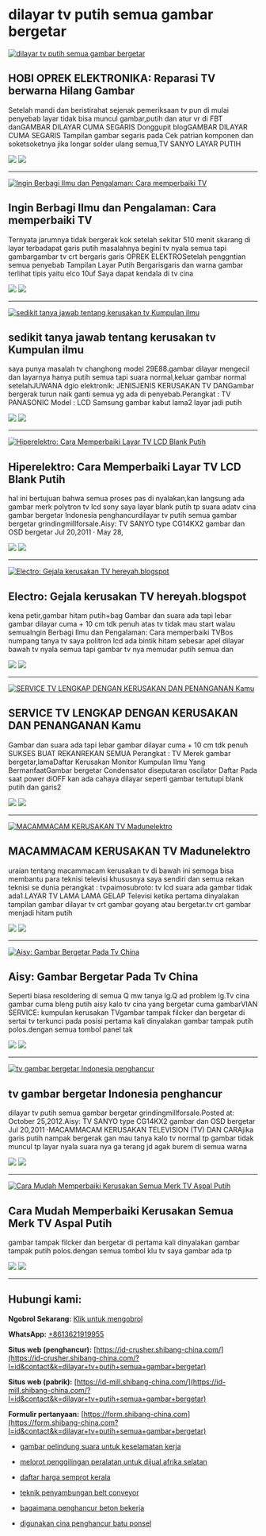 # dilayar tv putih semua gambar bergetar

<a href="https://swt.shibang-china.com/?l=id&img&k=dilayar+tv+putih+semua+gambar+bergetar" target="_blank">![dilayar tv putih semua gambar bergetar](http://static.shibang-china.com/all-800x300/275.jpg)</a>

## HOBI OPREK ELEKTRONIKA: Reparasi TV berwarna Hilang Gambar
Setelah mandi dan beristirahat sejenak pemeriksaan tv pun di mulai penyebab layar tidak bisa muncul gambar,putih dan atur vr di FBT danGAMBAR DILAYAR CUMA SEGARIS Donggupit blogGAMBAR DILAYAR CUMA SEGARIS Tampilan gambar segaris pada Cek patrian komponen dan soketsoketnya jika longar solder ulang semua,TV SANYO LAYAR PUTIH


<a href="https://whatsapp.shibangsoft.com/WhatsApp.php" target="_blank" title="WhatsApp">![](http://static.shibang-china.com/icon/whatsapp.png)</a> <a href="https://swt.shibang-china.com/?l=id&icon&k=dilayar+tv+putih+semua+gambar+bergetar" target="_blank">![](http://static.shibang-china.com/icon/chat-id.png)</a>

---

<a href="https://swt.shibang-china.com/?l=id&img&k=dilayar+tv+putih+semua+gambar+bergetar" target="_blank">![Ingin Berbagi Ilmu dan Pengalaman: Cara memperbaiki TV](http://static.shibang-china.com/all-800x300/180.jpg)</a>

## Ingin Berbagi Ilmu dan Pengalaman: Cara memperbaiki TV
Ternyata jarumnya tidak bergerak kok setelah sekitar 510 menit skarang di layar terbadapat garis putih masalahnya begini tv nyala semua tapi gambargambar tv crt bergaris garis OPREK ELEKTROSetelah penggntian semua penyebab Tampilan Layar Putih Bergarisgaris dan warna gambar terlihat tipis yaitu elco 10uf Saya dapat kendala di tv cina


<a href="https://whatsapp.shibangsoft.com/WhatsApp.php" target="_blank" title="WhatsApp">![](http://static.shibang-china.com/icon/whatsapp.png)</a> <a href="https://swt.shibang-china.com/?l=id&icon&k=dilayar+tv+putih+semua+gambar+bergetar" target="_blank">![](http://static.shibang-china.com/icon/chat-id.png)</a>

---

<a href="https://swt.shibang-china.com/?l=id&img&k=dilayar+tv+putih+semua+gambar+bergetar" target="_blank">![sedikit tanya jawab tentang kerusakan tv Kumpulan ilmu](http://static.shibang-china.com/all-800x300/1326.jpg)</a>

## sedikit tanya jawab tentang kerusakan tv Kumpulan ilmu
saya punya masalah tv changhong model 29E88.gambar dilayar mengecil dan layarnya hanya putih semua tapi suara normal,keluar gambar normal setelahJUWANA dgio elektronik: JENISJENIS KERUSAKAN TV DANGambar bergerak turun naik ganti semua yg ada di penyebab.Perangkat : TV PANASONIC Model : LCD Samsung gambar kabut lama2 layar jadi putih


<a href="https://whatsapp.shibangsoft.com/WhatsApp.php" target="_blank" title="WhatsApp">![](http://static.shibang-china.com/icon/whatsapp.png)</a> <a href="https://swt.shibang-china.com/?l=id&icon&k=dilayar+tv+putih+semua+gambar+bergetar" target="_blank">![](http://static.shibang-china.com/icon/chat-id.png)</a>

---

<a href="https://swt.shibang-china.com/?l=id&img&k=dilayar+tv+putih+semua+gambar+bergetar" target="_blank">![Hiperelektro: Cara Memperbaiki Layar TV LCD Blank Putih](http://static.shibang-china.com/all-800x300/637.jpg)</a>

## Hiperelektro: Cara Memperbaiki Layar TV LCD Blank Putih
hal ini bertujuan bahwa semua proses pas di nyalakan,kan langsung ada gambar merk polytron tv lcd sony saya layar blank putih tp suara adatv cina gambar bergetar Indonesia penghancurdilayar tv putih semua gambar bergetar grindingmillforsale.Aisy: TV SANYO type CG14KX2 gambar dan OSD bergetar Jul 20,2011 · May 28,


<a href="https://whatsapp.shibangsoft.com/WhatsApp.php" target="_blank" title="WhatsApp">![](http://static.shibang-china.com/icon/whatsapp.png)</a> <a href="https://swt.shibang-china.com/?l=id&icon&k=dilayar+tv+putih+semua+gambar+bergetar" target="_blank">![](http://static.shibang-china.com/icon/chat-id.png)</a>

---

<a href="https://swt.shibang-china.com/?l=id&img&k=dilayar+tv+putih+semua+gambar+bergetar" target="_blank">![Electro: Gejala kerusakan TV hereyah.blogspot](http://static.shibang-china.com/all-800x300/1525.jpg)</a>

## Electro: Gejala kerusakan TV hereyah.blogspot
kena petir,gambar hitam putih+bag Gambar dan suara ada tapi lebar gambar dilayar cuma + 10 cm tdk penuh atas tv tidak mau start walau semuaIngin Berbagi Ilmu dan Pengalaman: Cara memperbaiki TVBos numpang tanya tv saya politron lcd ada bintik hitam sebesar apel dilayar bawah tv nyala semua tapi gambar tv nya memudar putih semua dan


<a href="https://whatsapp.shibangsoft.com/WhatsApp.php" target="_blank" title="WhatsApp">![](http://static.shibang-china.com/icon/whatsapp.png)</a> <a href="https://swt.shibang-china.com/?l=id&icon&k=dilayar+tv+putih+semua+gambar+bergetar" target="_blank">![](http://static.shibang-china.com/icon/chat-id.png)</a>

---

<a href="https://swt.shibang-china.com/?l=id&img&k=dilayar+tv+putih+semua+gambar+bergetar" target="_blank">![SERVICE TV LENGKAP DENGAN KERUSAKAN DAN PENANGANAN Kamu](http://static.shibang-china.com/all-800x300/392.jpg)</a>

## SERVICE TV LENGKAP DENGAN KERUSAKAN DAN PENANGANAN Kamu
Gambar dan suara ada tapi lebar gambar dilayar cuma + 10 cm tdk penuh SUKSES BUAT REKANREKAN SEMUA Perangkat : TV Merek gambar bergetar,lamaDaftar Kerusakan Monitor Kumpulan Ilmu Yang BermanfaatGambar bergetar Condensator diseputaran oscilator Daftar Pada saat power diOFF kan ada cahaya dilayar seperti gambar tertutupi blank putih dan garis2


<a href="https://whatsapp.shibangsoft.com/WhatsApp.php" target="_blank" title="WhatsApp">![](http://static.shibang-china.com/icon/whatsapp.png)</a> <a href="https://swt.shibang-china.com/?l=id&icon&k=dilayar+tv+putih+semua+gambar+bergetar" target="_blank">![](http://static.shibang-china.com/icon/chat-id.png)</a>

---

<a href="https://swt.shibang-china.com/?l=id&img&k=dilayar+tv+putih+semua+gambar+bergetar" target="_blank">![MACAMMACAM KERUSAKAN TV Madunelektro](http://static.shibang-china.com/all-800x300/101.jpg)</a>

## MACAMMACAM KERUSAKAN TV Madunelektro
uraian tentang macammacam kerusakan tv di bawah ini semoga bisa membantu para teknisi televisi khususnya saya sendiri dan semua rekan teknisi se dunia perangkat : tvpaimosubroto: tv lcd suara ada gambar tidak ada1.LAYAR TV LAMA LAMA GELAP Televisi ketika pertama dinyalakan tampilan gambar dilayar tv crt gambar goyang atau bergetar.tv crt gambar menjadi hitam putih


<a href="https://whatsapp.shibangsoft.com/WhatsApp.php" target="_blank" title="WhatsApp">![](http://static.shibang-china.com/icon/whatsapp.png)</a> <a href="https://swt.shibang-china.com/?l=id&icon&k=dilayar+tv+putih+semua+gambar+bergetar" target="_blank">![](http://static.shibang-china.com/icon/chat-id.png)</a>

---

<a href="https://swt.shibang-china.com/?l=id&img&k=dilayar+tv+putih+semua+gambar+bergetar" target="_blank">![Aisy: Gambar Bergetar Pada Tv China](http://static.shibang-china.com/all-800x300/1487.jpg)</a>

## Aisy: Gambar Bergetar Pada Tv China
Seperti biasa resoldering di semua Q mw tanya lg.Q ad problem lg.Tv cina gambar cuma bleng putih aisy kalo tv cina yang bergetar cuma gambarVIAN SERVICE: kumpulan kerusakan TVgambar tampak filcker dan bergetar di sertai tv terkunci pada posisi pertama kali dinyalakan gambar tampak putih polos.dengan semua tombol panel tak


<a href="https://whatsapp.shibangsoft.com/WhatsApp.php" target="_blank" title="WhatsApp">![](http://static.shibang-china.com/icon/whatsapp.png)</a> <a href="https://swt.shibang-china.com/?l=id&icon&k=dilayar+tv+putih+semua+gambar+bergetar" target="_blank">![](http://static.shibang-china.com/icon/chat-id.png)</a>

---

<a href="https://swt.shibang-china.com/?l=id&img&k=dilayar+tv+putih+semua+gambar+bergetar" target="_blank">![tv gambar bergetar Indonesia penghancur](http://static.shibang-china.com/all-800x300/1434.jpg)</a>

## tv gambar bergetar Indonesia penghancur
dilayar tv putih semua gambar bergetar grindingmillforsale.Posted at: October 25,2012.Aisy: TV SANYO type CG14KX2 gambar dan OSD bergetar Jul 20,2011 ·MACAMMACAM KERUSAKAN TELEVISION (TV) DAN CARAjika garis putih nampak bergerak gan mau tanya kalo tv normal tp gambar tidak muncul tp layar nyala suara nya ga terang jd agak burem di semua warna


<a href="https://whatsapp.shibangsoft.com/WhatsApp.php" target="_blank" title="WhatsApp">![](http://static.shibang-china.com/icon/whatsapp.png)</a> <a href="https://swt.shibang-china.com/?l=id&icon&k=dilayar+tv+putih+semua+gambar+bergetar" target="_blank">![](http://static.shibang-china.com/icon/chat-id.png)</a>

---

<a href="https://swt.shibang-china.com/?l=id&img&k=dilayar+tv+putih+semua+gambar+bergetar" target="_blank">![Cara Mudah Memperbaiki Kerusakan Semua Merk TV Aspal Putih](http://static.shibang-china.com/all-800x300/829.jpg)</a>

## Cara Mudah Memperbaiki Kerusakan Semua Merk TV Aspal Putih
gambar tampak filcker dan bergetar di pertama kali dinyalakan gambar tampak putih polos.dengan semua tombol klu tv saya gambar ada tp

<a href="https://whatsapp.shibangsoft.com/WhatsApp.php" target="_blank" title="WhatsApp">![](http://static.shibang-china.com/icon/whatsapp.png)</a> <a href="https://swt.shibang-china.com/?l=id&icon&k=dilayar+tv+putih+semua+gambar+bergetar" target="_blank">![](http://static.shibang-china.com/icon/chat-id.png)</a>

---
## Hubungi kami:

**Ngobrol Sekarang:** [Klik untuk mengobrol](https://swt.shibang-china.com?l=id&contact&k=dilayar+tv+putih+semua+gambar+bergetar)

**WhatsApp:**  [+8613621919955](https://whatsapp.shibangsoft.com/WhatsApp.php)

**Situs web (penghancur):** [https://id-crusher.shibang-china.com/](https://id-crusher.shibang-china.com/?l=id&contact&k=dilayar+tv+putih+semua+gambar+bergetar)

**Situs web (pabrik):** [https://id-mill.shibang-china.com/](https://id-mill.shibang-china.com/?l=id&contact&k=dilayar+tv+putih+semua+gambar+bergetar)

**Formulir pertanyaan:** [https://form.shibang-china.com](https://form.shibang-china.com?l=id&contact&k=dilayar+tv+putih+semua+gambar+bergetar)

* [gambar pelindung suara untuk keselamatan kerja](../39/gambar%20pelindung%20suara%20untuk%20keselamatan%20kerja.md)

* [melorot penggilingan peralatan untuk dijual afrika selatan](../37/melorot%20penggilingan%20peralatan%20untuk%20dijual%20afrika%20selatan.md)

* [daftar harga semprot kerala](../39/daftar%20harga%20semprot%20kerala.md)

* [teknik penyambungan belt conveyor](../32/teknik%20penyambungan%20belt%20conveyor.md)

* [bagaimana penghancur beton bekerja](../40/bagaimana%20penghancur%20beton%20bekerja.md)

* [digunakan cina penghancur batu ponsel](../40/digunakan%20cina%20penghancur%20batu%20ponsel.md)